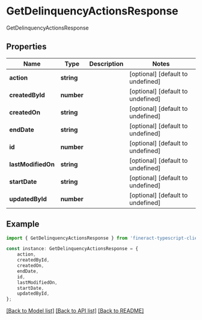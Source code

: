 # GetDelinquencyActionsResponse

GetDelinquencyActionsResponse

## Properties

Name | Type | Description | Notes
------------ | ------------- | ------------- | -------------
**action** | **string** |  | [optional] [default to undefined]
**createdById** | **number** |  | [optional] [default to undefined]
**createdOn** | **string** |  | [optional] [default to undefined]
**endDate** | **string** |  | [optional] [default to undefined]
**id** | **number** |  | [optional] [default to undefined]
**lastModifiedOn** | **string** |  | [optional] [default to undefined]
**startDate** | **string** |  | [optional] [default to undefined]
**updatedById** | **number** |  | [optional] [default to undefined]

## Example

```typescript
import { GetDelinquencyActionsResponse } from 'fineract-typescript-client';

const instance: GetDelinquencyActionsResponse = {
    action,
    createdById,
    createdOn,
    endDate,
    id,
    lastModifiedOn,
    startDate,
    updatedById,
};
```

[[Back to Model list]](../README.md#documentation-for-models) [[Back to API list]](../README.md#documentation-for-api-endpoints) [[Back to README]](../README.md)
